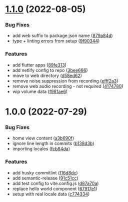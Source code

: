 # [1.1.0](https://github.com/amurf/earbanspoon/compare/v1.0.0...v1.1.0) (2022-08-05)


### Bug Fixes

* add web suffix to package.json name ([879a84d](https://github.com/amurf/earbanspoon/commit/879a84d236443baabe6b4fb468bb16f228ddc6cd))
* type + linting errors from setup ([9f90344](https://github.com/amurf/earbanspoon/commit/9f90344c175ea4d1a07ca61ff24fa6d85073dd03))


### Features

* add flutter apps ([89fe313](https://github.com/amurf/earbanspoon/commit/89fe3131f9c0389e6ff7877ac5f4d17639b823b4))
* add netlify config to repo ([3bee666](https://github.com/amurf/earbanspoon/commit/3bee6661e0c2d5ea88fa6a3dfcfbc0342c52e723))
* move to web directory ([d58ed62](https://github.com/amurf/earbanspoon/commit/d58ed625cb86bfcf2cf4a884a7b2a8ec1b12e719))
* remove noise suppression from recording ([efff2a3](https://github.com/amurf/earbanspoon/commit/efff2a3728d0837a7050cf4324b9b97f9bfc93ec))
* remove web audio recording - not required ([4174780](https://github.com/amurf/earbanspoon/commit/4174780a98e21c88d21be2a4ba5aa0ad12cd9a04))
* wip volume data ([f981ae6](https://github.com/amurf/earbanspoon/commit/f981ae69522210e913a2058008931ae976719816))

# 1.0.0 (2022-07-29)


### Bug Fixes

* home view content ([a3b690f](https://github.com/amurf/earbanspoon/commit/a3b690f776bb543fdfae15d950e38b378ee834f1))
* ignore line length in commits ([b138d3b](https://github.com/amurf/earbanspoon/commit/b138d3bfe4be1946109db71f5375092b461e3de3))
* importing locales ([fcb84da](https://github.com/amurf/earbanspoon/commit/fcb84da5e6a4a6b199759cceaa44c70c0153ebc1))


### Features

* add husky commitlint ([f16d8dc](https://github.com/amurf/earbanspoon/commit/f16d8dc91846e4ad633e1fd063e0a9884f5dae97))
* add semantic-release ([91c51cc](https://github.com/amurf/earbanspoon/commit/91c51cc5ad41964de7ec51f10fa720f158139bb2))
* add test config to vite.config.js ([d87a70a](https://github.com/amurf/earbanspoon/commit/d87a70a9abaf14c28bb074eac43a709c21f0ce44))
* replace hello world component ([67917e1](https://github.com/amurf/earbanspoon/commit/67917e1b7941c0f23de89b1f20673f694e84753b))
* setup with real locale data ([c774334](https://github.com/amurf/earbanspoon/commit/c774334bda8fec548cccfda7c9a54d1f6b14d743))
